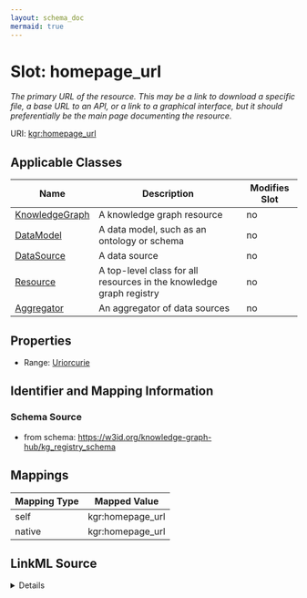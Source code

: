 ```yaml
---
layout: schema_doc
mermaid: true
---
```




# Slot: homepage_url


_The primary URL of the resource. This may be a link to download a specific file, a base URL to an API, or a link to a graphical interface, but it should preferentially be the main page documenting the resource._





URI: [kgr:homepage_url](https://w3id.org/bridge2ai/data-sheets-schema/homepage_url)



<!-- no inheritance hierarchy -->





## Applicable Classes

| Name | Description | Modifies Slot |
| --- | --- | --- |
| [KnowledgeGraph](KnowledgeGraph.html) | A knowledge graph resource |  no  |
| [DataModel](DataModel.html) | A data model, such as an ontology or schema |  no  |
| [DataSource](DataSource.html) | A data source |  no  |
| [Resource](Resource.html) | A top-level class for all resources in the knowledge graph registry |  no  |
| [Aggregator](Aggregator.html) | An aggregator of data sources |  no  |







## Properties

* Range: [Uriorcurie](Uriorcurie.html)





## Identifier and Mapping Information







### Schema Source


* from schema: https://w3id.org/knowledge-graph-hub/kg_registry_schema




## Mappings

| Mapping Type | Mapped Value |
| ---  | ---  |
| self | kgr:homepage_url |
| native | kgr:homepage_url |




## LinkML Source

<details>
```yaml
name: homepage_url
description: The primary URL of the resource. This may be a link to download a specific
  file, a base URL to an API, or a link to a graphical interface, but it should preferentially
  be the main page documenting the resource.
from_schema: https://w3id.org/knowledge-graph-hub/kg_registry_schema
rank: 1000
alias: homepage_url
owner: Resource
domain_of:
- Resource
range: uriorcurie

```
</details>
